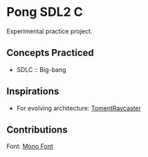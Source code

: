 # Pong SDL2 C

Experimental practice project.

## Concepts Practiced

- SDLC :: Big-bang

## Inspirations

- For evolving architecture: [TomentRaycaster](https://github.com/silvematt/TomentRaycaster)

## Contributions

Font: [Mono Font](https://www.fontspace.com/mono-font-f57596)
